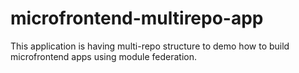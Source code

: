 # microfrontend-multirepo-app
This application is having multi-repo structure to demo how to build microfrontend apps using module federation.
